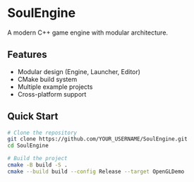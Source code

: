 # SoulEngine

A modern C++ game engine with modular architecture.

## Features
- Modular design (Engine, Launcher, Editor)
- CMake build system
- Multiple example projects
- Cross-platform support

## Quick Start
```bash
# Clone the repository
git clone https://github.com/YOUR_USERNAME/SoulEngine.git
cd SoulEngine

# Build the project
cmake -B build -S .
cmake --build build --config Release --target OpenGLDemo

